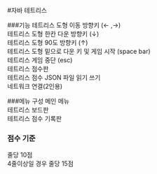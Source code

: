 #자바 테트리스  

###기능
테트리스 도형 이동 방향키 (← ,→)<br>
테트리스 도형 한칸 다운 방향키 (↓)<br>
테트리스 도형 90도  방향키 (↑)<br>
테트리스 도형 밑으로 다운 키 및 게임 시작 (space bar)<br>
테트리스 게임 중단 (esc)<br>
테트리스 점수판<br>
테트리스 점수 JSON 파일 읽기 쓰기<br>
네트워크 연결(2인용)<br>

###메뉴 구성
메인 메뉴<br>
테트리스 보드판<br>
테트리스 점수 기록판<br>

### 점수 기준
줄당 10점<br>
4줄이상일 경우 줄당 15점<br>
<br>
